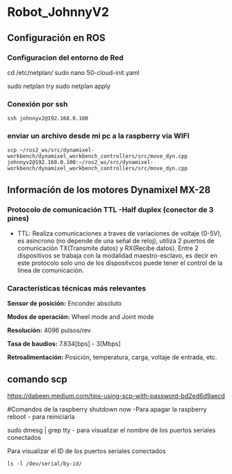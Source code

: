 # Robot_JohnnyV2

## Configuración en ROS


### Configuracion del entorno de Red 

cd /etc/netplan/
sudo nano 50-cloud-init.yaml

sudo netplan try
sudo netplan apply

### Conexión por ssh
```
ssh johnnyv2@192.168.0.100
```

### enviar un archivo desde mi pc a la raspberry via WIFI

```
scp ~/ros2_ws/src/dynamixel-workbench/dynamixel_workbench_controllers/src/move_dyn.cpp johnnyv2@192.168.0.100:~/ros2_ws/src/dynamixel-workbench/dynamixel_workbench_controllers/src/move_dyn.cpp 
```


## Información de los motores Dynamixel MX-28

### Protocolo de comunicación TTL -Half duplex (conector de 3 pines) 

 - TTL: Realiza comunicaciones a traves de variaciones de voltaje (0-5V), es asincrono (no depende de una señal de reloj), utiliza 2 puertos de comunicación TX(Transmite datos) y RX(Recibe datos). Entre 2 dispositivos se trabaja con la modalidad maestro-esclavo, es decir en este protocolo solo uno de los dispositvcos puede tener el control de la línea de comunicación.

### Características técnicas más relevantes

**Sensor de posición:** Enconder absoluto

**Modos de operación:** Wheel mode and Joint mode

**Resolución:** 4096 pulsos/rev

**Tasa de baudios:** 7.834[bps] - 3[Mbps]

**Retroalimentación:** Posición, temperatura, carga, voltaje de entrada, etc.

## comando scp
https://dabeen.medium.com/tips-using-scp-with-password-bd2ed6d9aecd

#Comandos de la raspberry
shutdown now -Para apagar la raspberry
reboot - para reiniciarla

sudo dmesg | grep tty - para visualizar el nombre de los puertos seriales conectados

Para visualizar el ID de los puertos seriales conectados
```
ls -l /dev/serial/by-id/ 
```
